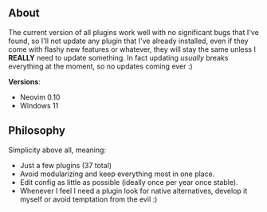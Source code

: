 ## About
The current version of all plugins work well with no significant bugs that I've found, so I'll not update any plugin that
I've already installed, even if they come with flashy new features or whatever, they will stay the same unless I **REALLY**
need to update something. In fact updating _usually_ breaks everything at the moment, so no updates coming ever :)

**Versions**:
- Neovim 0.10
- Windows 11

## Philosophy
Simplicity above all, meaning:
- Just a few plugins (37 total)
- Avoid modularizing and keep everything most in one place.
- Edit config as little as possible (ideally once per year once stable).
- Whenever I feel I need a plugin look for native alternatives, develop it myself or avoid temptation from the evil :)

